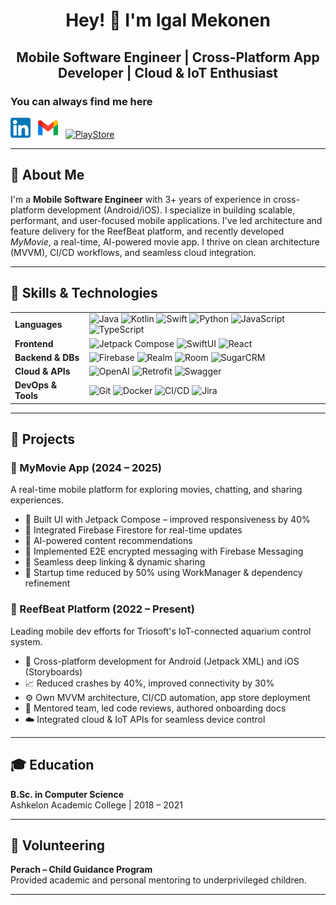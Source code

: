 #  <p align="center">Hey! 👋 I'm Igal Mekonen</p>
## <p align="center">Mobile Software Engineer | Cross-Platform App Developer | Cloud & IoT Enthusiast</p>

### You can always find me here  
[![LinkedIn](https://github.com/StavRabinovich/StavRabinovich/blob/main/icons/linkedin32.png)](https://www.linkedin.com/in/igal-mekonen/) &nbsp;
[![Email](https://github.com/StavRabinovich/StavRabinovich/blob/main/icons/gmail32.png)](mailto:igal14733@gmail.com) &nbsp;
[![PlayStore](https://img.shields.io/badge/Google_Play-MyMovie_App-blue?logo=google-play)](https://play.google.com/store/apps/details?id=com.black_eagle.mymovie&hl=en)

---

## 💼 About Me

I'm a **Mobile Software Engineer** with 3+ years of experience in cross-platform development (Android/iOS). I specialize in building scalable, performant, and user-focused mobile applications. I've led architecture and feature delivery for the ReefBeat platform, and recently developed *MyMovie*, a real-time, AI-powered movie app. I thrive on clean architecture (MVVM), CI/CD workflows, and seamless cloud integration.

---

## 🚀 Skills & Technologies

| | |
|---|---|
| **Languages** | ![Java](https://img.shields.io/badge/Java-ED8B00?style=flat&logo=openjdk&logoColor=white) ![Kotlin](https://img.shields.io/badge/Kotlin-0095D5?style=flat&logo=kotlin&logoColor=white) ![Swift](https://img.shields.io/badge/Swift-F05138?style=flat&logo=swift&logoColor=white) ![Python](https://img.shields.io/badge/Python-3776AB?style=flat&logo=python&logoColor=white) ![JavaScript](https://img.shields.io/badge/JavaScript-F7DF1E?style=flat&logo=javascript&logoColor=black) ![TypeScript](https://img.shields.io/badge/TypeScript-3178C6?style=flat&logo=typescript&logoColor=white) |
| **Frontend** | ![Jetpack Compose](https://img.shields.io/badge/Jetpack_Compose-4285F4?style=flat&logo=android&logoColor=white) ![SwiftUI](https://img.shields.io/badge/SwiftUI-000000?style=flat&logo=swift&logoColor=white) ![React](https://img.shields.io/badge/React-20232A?style=flat&logo=react&logoColor=61DAFB) |
| **Backend & DBs** | ![Firebase](https://img.shields.io/badge/Firebase-FFCA28?style=flat&logo=firebase&logoColor=black) ![Realm](https://img.shields.io/badge/Realm-39477F?style=flat&logo=realm&logoColor=white) ![Room](https://img.shields.io/badge/Room-4CAF50?style=flat&logo=android&logoColor=white) ![SugarCRM](https://img.shields.io/badge/SugarCRM-E6162D?style=flat&logo=sugarcrm&logoColor=white) |
| **Cloud & APIs** | ![OpenAI](https://img.shields.io/badge/OpenAI-412991?style=flat&logo=openai&logoColor=white) ![Retrofit](https://img.shields.io/badge/Retrofit-0086FF?style=flat&logo=android&logoColor=white) ![Swagger](https://img.shields.io/badge/Swagger-85EA2D?style=flat&logo=swagger&logoColor=black) |
| **DevOps & Tools** | ![Git](https://img.shields.io/badge/GIT-E44C30?style=flat&logo=git&logoColor=white) ![Docker](https://img.shields.io/badge/Docker-2496ED?style=flat&logo=docker&logoColor=white) ![CI/CD](https://img.shields.io/badge/CI/CD-blue?style=flat&logo=githubactions&logoColor=white) ![Jira](https://img.shields.io/badge/Jira-0052CC?style=flat&logo=Jira&logoColor=white) |

---

## 📱 Projects

### 💬 MyMovie App (2024 – 2025)
A real-time mobile platform for exploring movies, chatting, and sharing experiences.

- 🔹 Built UI with Jetpack Compose – improved responsiveness by 40%
- 🔹 Integrated Firebase Firestore for real-time updates
- 🔹 AI-powered content recommendations
- 🔹 Implemented E2E encrypted messaging with Firebase Messaging
- 🔹 Seamless deep linking & dynamic sharing
- 🔹 Startup time reduced by 50% using WorkManager & dependency refinement

### 🐠 ReefBeat Platform (2022 – Present)
Leading mobile dev efforts for Triosoft's IoT-connected aquarium control system.

- 📱 Cross-platform development for Android (Jetpack XML) and iOS (Storyboards)
- 📈 Reduced crashes by 40%, improved connectivity by 30%
- ⚙️ Own MVVM architecture, CI/CD automation, app store deployment
- 💬 Mentored team, led code reviews, authored onboarding docs
- ☁️ Integrated cloud & IoT APIs for seamless device control

---

## 🎓 Education

**B.Sc. in Computer Science**  
Ashkelon Academic College | 2018 – 2021

---

## 🌱 Volunteering

**Perach – Child Guidance Program**  
Provided academic and personal mentoring to underprivileged children.

---
